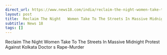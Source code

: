 ```yaml
---
direct_url: https://www.news18.com/india/reclaim-the-night-women-take-to-the-streets-in-massive-protest-against-kolkata-doctors-rape-murder-9016204.html
layout: post
title:  Reclaim The Night   Women Take To The Streets In Massive Midnight Protest Against Kolkata Doctor s Rape-Murder
subtitle: News 18
tags: []
---
```


 Reclaim The Night   Women Take To The Streets In Massive Midnight Protest Against Kolkata Doctor s Rape-Murder
